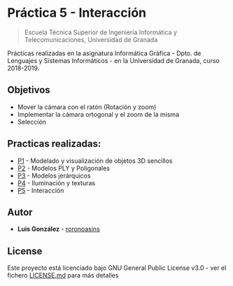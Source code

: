 # Práctica 5 - Interacción
> Escuela Técnica Superior de Ingeniería Informática y Telecomunicaciones, Universidad de Granada

Prácticas realizadas en la asignatura Informática Gráfica - Dpto. de Lenguajes y Sistemas Informáticos - en la Universidad de Granada, curso 2018-2019.

## Objetivos

- Mover la cámara con el ratón (Rotación y zoom)
- Implementar la cámara ortogonal y el zoom de la misma
- Selección

## Practicas realizadas:

- [P1](https://github.com/roronoasins/ig_ugr/tree/master/p1/esqueleto_qt_alumnos1) - Modelado y visualización de objetos 3D sencillos
- [P2](https://github.com/roronoasins/ig_ugr/tree/master/p2/esqueleto_qt_alumnos2) - Modelos PLY y Poligonales
- [P3](https://github.com/roronoasins/ig_ugr/tree/master/p3/esqueleto_qt_alumnos_qtimer) - Modelos jerárquicos
- [P4](https://github.com/roronoasins/ig_ugr/tree/master/p4/esqueleto_qt_alumnos) - Iluminación y texturas
- [P5](https://github.com/roronoasins/ig_ugr/tree/master/p5/esqueleto_qt_alumnos1) - Interacción

## Autor
* **Luis González** - [roronoasins](https://github.com/roronoasins)


## License
Este proyecto está licenciado bajo GNU General Public License v3.0 - ver el fichero [LICENSE.md](LICENSE.md) para más detalles
